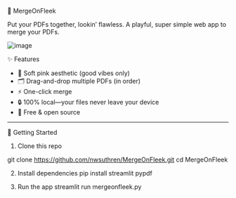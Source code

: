 🦄 MergeOnFleek

Put your PDFs together, lookin’ flawless.
A playful, super simple web app to merge your PDFs.

![image](https://github.com/user-attachments/assets/c0cbd9de-f672-41f2-a0ba-b55fa34c9776)


✨ Features

- 🌸 Soft pink aesthetic (good vibes only)
- 🗂️ Drag-and-drop multiple PDFs (in order)
- ⚡ One-click merge
- 🔒 100% local—your files never leave your device
- 🦄 Free & open source

---

🚀 Getting Started

1. Clone this repo

git clone https://github.com/nwsuthren/MergeOnFleek.git
cd MergeOnFleek

2. Install dependencies
pip install streamlit pypdf

3. Run the app
streamlit run mergeonfleek.py

